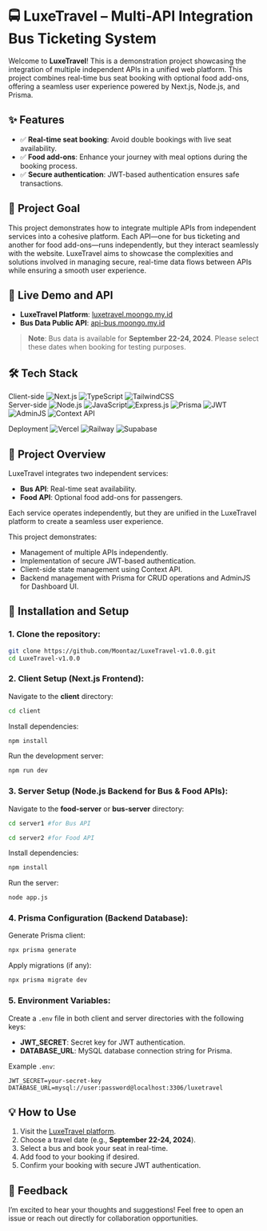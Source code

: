 # 🚍 LuxeTravel – Multi-API Integration Bus Ticketing System

Welcome to **LuxeTravel**! This is a demonstration project showcasing the integration of multiple independent APIs in a unified web platform. This project combines real-time bus seat booking with optional food add-ons, offering a seamless user experience powered by Next.js, Node.js, and Prisma.

## ✨ Features

- ✅ **Real-time seat booking**: Avoid double bookings with live seat availability.
- ✅ **Food add-ons**: Enhance your journey with meal options during the booking process.
- ✅ **Secure authentication**: JWT-based authentication ensures safe transactions.

## 🎯 Project Goal

This project demonstrates how to integrate multiple APIs from independent services into a cohesive platform. Each API—one for bus ticketing and another for food add-ons—runs independently, but they interact seamlessly with the website. LuxeTravel aims to showcase the complexities and solutions involved in managing secure, real-time data flows between APIs while ensuring a smooth user experience.

## 🔗 Live Demo and API

- **LuxeTravel Platform**: [luxetravel.moongo.my.id](https://luxetravel.moongo.my.id)
- **Bus Data Public API**: [api-bus.moongo.my.id](https://api-bus.moongo.my.id/api/bus/buses)

> **Note**: Bus data is available for **September 22-24, 2024**. Please select these dates when booking for testing purposes.

## 🛠 Tech Stack

Client-side ![Next.js](https://img.shields.io/badge/-Next.js-000?logo=next.js)
![TypeScript](https://img.shields.io/badge/-TypeScript-000?&logo=TypeScript) ![TailwindCSS](https://img.shields.io/badge/-TailwindCSS-000?logo=tailwindcss)  
Server-side ![Node.js](https://img.shields.io/badge/-Node.js-000?logo=node.js)
![JavaScript](https://img.shields.io/badge/-JavaScript-000?&logo=JavaScript)![Express.js](https://img.shields.io/badge/-Express.js-000?logo=express) ![Prisma](https://img.shields.io/badge/-Prisma-000?logo=prisma) ![JWT](https://img.shields.io/badge/-JWT-000?logo=json-web-tokens) ![AdminJS](https://img.shields.io/badge/-AdminJS-000?logo=adminjs) ![Context API](https://img.shields.io/badge/-Context%20API-000)

Deployment ![Vercel](https://img.shields.io/badge/-Vercel-000?logo=vercel) ![Railway](https://img.shields.io/badge/-Railway-000?logo=railway) ![Supabase](https://img.shields.io/badge/-supabase-000?logo=supabase)

## 🚀 Project Overview

LuxeTravel integrates two independent services:

- **Bus API**: Real-time seat availability.
- **Food API**: Optional food add-ons for passengers.

Each service operates independently, but they are unified in the LuxeTravel platform to create a seamless user experience.

This project demonstrates:

- Management of multiple APIs independently.
- Implementation of secure JWT-based authentication.
- Client-side state management using Context API.
- Backend management with Prisma for CRUD operations and AdminJS for Dashboard UI.

## 🔧 Installation and Setup

### 1. Clone the repository:

```bash
git clone https://github.com/Moontaz/LuxeTravel-v1.0.0.git
cd LuxeTravel-v1.0.0
```

### 2. Client Setup (Next.js Frontend):

Navigate to the **client** directory:

```bash
cd client
```

Install dependencies:

```bash
npm install
```

Run the development server:

```bash
npm run dev
```

### 3. Server Setup (Node.js Backend for Bus & Food APIs):

Navigate to the **food-server** or **bus-server** directory:

```bash
cd server1 #for Bus API
```

```bash
cd server2 #for Food API
```

Install dependencies:

```bash
npm install
```

Run the server:

```bash
node app.js
```

### 4. Prisma Configuration (Backend Database):

Generate Prisma client:

```bash
npx prisma generate
```

Apply migrations (if any):

```bash
npx prisma migrate dev
```

### 5. Environment Variables:

Create a `.env` file in both client and server directories with the following keys:

- **JWT_SECRET**: Secret key for JWT authentication.
- **DATABASE_URL**: MySQL database connection string for Prisma.

Example `.env`:

```
JWT_SECRET=your-secret-key
DATABASE_URL=mysql://user:password@localhost:3306/luxetravel
```

## 💡 How to Use

1. Visit the [LuxeTravel platform](https://luxetravel.moongo.my.id).
2. Choose a travel date (e.g., **September 22-24, 2024**).
3. Select a bus and book your seat in real-time.
4. Add food to your booking if desired.
5. Confirm your booking with secure JWT authentication.

## 🙌 Feedback

I’m excited to hear your thoughts and suggestions! Feel free to open an issue or reach out directly for collaboration opportunities.
